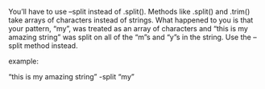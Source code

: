 ﻿You’ll have to use –split instead of .split(). Methods like .split() and .trim() take arrays of characters instead of strings. What happened to you is that your pattern, “my”, was treated as an array of characters and “this is my amazing string” was split on all of the “m”s and “y”s in the string. Use the –split method instead.

example:

“this is my amazing string” -split “my”